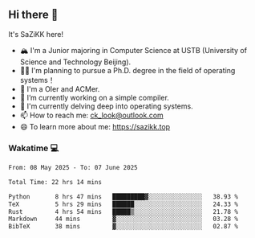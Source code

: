 ## Hi there 👋

It's SaZiKK here!

- 🏔️ I'm a Junior majoring in Computer Science  at USTB (University of Science and Technology Beijing).
- 🧑‍🎓 I'm planning to pursue a Ph.D. degree in the field of operating systems！
- 🚀 I'm a OIer and ACMer.
- 🔭 I’m currently working on a simple compiler.
- 🌱 I'm currently delving deep into operating systems.
- 📫 How to reach me: ck_look@outlook.com
- 😄 To learn more about me: https://sazikk.top

  
<!--
**SaZiKK/SaZiKK** is a ✨ _special_ ✨ repository because its `README.md` (this file) appears on your GitHub profile.

Here are some ideas to get you started:

- 🔭 I’m currently working on ...
- 🌱 I’m currently learning ...
- 👯 I’m looking to collaborate on ...
- 🤔 I’m looking for help with ...
- 💬 Ask me about ...
- 📫 How to reach me: ...
- 😄 Pronouns: ...
- ⚡ Fun fact: ...
-->

### Wakatime 💻

<!--START_SECTION:waka-->

```txt
From: 08 May 2025 - To: 07 June 2025

Total Time: 22 hrs 14 mins

Python       8 hrs 47 mins   █████████▓░░░░░░░░░░░░░░░   38.93 %
TeX          5 hrs 29 mins   ██████░░░░░░░░░░░░░░░░░░░   24.33 %
Rust         4 hrs 54 mins   █████▒░░░░░░░░░░░░░░░░░░░   21.78 %
Markdown     44 mins         ▓░░░░░░░░░░░░░░░░░░░░░░░░   03.28 %
BibTeX       38 mins         ▓░░░░░░░░░░░░░░░░░░░░░░░░   02.87 %
```

<!--END_SECTION:waka-->
